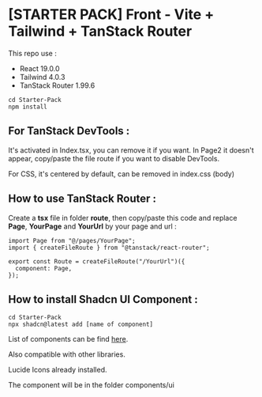 # [STARTER PACK] Front - Vite + Tailwind + TanStack Router

This repo use :

- React 19.0.0
- Tailwind 4.0.3
- TanStack Router 1.99.6

```
cd Starter-Pack
npm install
```

## For TanStack DevTools :

It's activated in Index.tsx, you can remove it if you want.
In Page2 it doesn't appear, copy/paste the file route if you want to disable DevTools.

For CSS, it's centered by default, can be removed in index.css (body)

## How to use TanStack Router :

Create a **tsx** file in folder **route**, then copy/paste this code and replace **Page**, **YourPage** and **YourUrl** by your page and url :

```
import Page from "@/pages/YourPage";
import { createFileRoute } from "@tanstack/react-router";

export const Route = createFileRoute("/YourUrl")({
  component: Page,
});
```

## How to install Shadcn UI Component :

```
cd Starter-Pack
npx shadcn@latest add [name of component]
```

List of components can be find [here](https://ui.shadcn.com/docs/components/accordion).

Also compatible with other libraries.

Lucide Icons already installed.

The component will be in the folder components/ui
